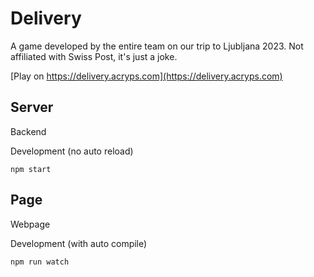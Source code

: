 # Delivery
A game developed by the entire team on our trip to Ljubljana 2023.
Not affiliated with Swiss Post, it's just a joke.

[Play on https://delivery.acryps.com](https://delivery.acryps.com)

## Server
Backend

Development (no auto reload)
```
npm start
```

## Page
Webpage

Development (with auto compile)
```
npm run watch
```